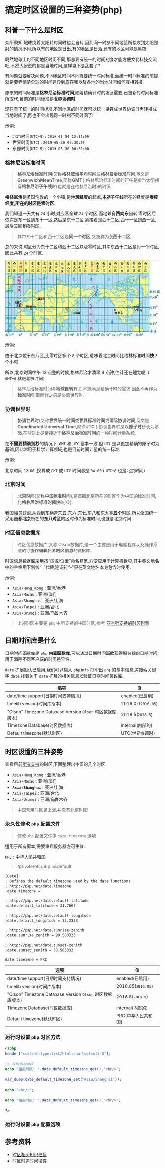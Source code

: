 # 搞定时区设置的三种姿势(php)

## 科普一下什么是时区

众所周知,地球绕着太阳转的同时也会自转,因此同一时刻不同地区所接收到太阳照射的情况不同,所以有的地区是日出,有的地区是日落,还有的地区可能是黑夜.

既然地球上的不同地区时间不同,那总要有统一的时间刻度才能方便文化科技交流吧,不然大家说的都是当地时间,这样岂不是乱套了?

有问题就要解决问题,不同地区时间不同就要统一时间标准,而统一时间标准的前提就是要弄清楚全球的时间差异到底在哪以及各地的当地时间如何互相转换.

原来的时间标准是**格林尼治标准时间**,随着精确计时的发展需要,已被新的时间标准所取代,目前的时间标准是**世界协调时**.

现在有了统一的时间标准,不同地区的时间就可以统一换算成世界协调时再转换成当地时间了,再也不会出现同一时刻不同时间了!

示例:

- 北京时间(`UTC+8`) : `2019-05-30 13:30:00`
- 世界时间(`UTC`) : `2019-05-30 05:30:00`
- 东部时间(`UTC-5`) : `2019-05-30 00:30:00`

### 格林尼治标准时间

> **格林尼治标准时间**(又称**格林威治平均时间**或**格林威治标准时间**,英文是**GreenwichMeanTime**,简称**GMT** ),格林尼治标准时间的正午是指当太阳横穿**格林尼治子午线**时(也就是在格林尼治时)的时间.

**格林尼治**是英国伦敦的一个小镇,是**地理经度**的起点,**本初子午线**所在的经度是**零度经度,**所在的时区是**零时区**.

我们知道一天共有 `24` 小时,对应着全球 `24` 个时区,而地球**自西向东**自转,零时区后依次是东一区到东十一区,然后是东十二区.紧接着是西十二区,西十一区到西一区,最后又回到零时区.

> 其中东十二区和西十二区是**同一个时区**,又被称为**东西十二区**.

总的来说,时区分为东十二区和西十二区以及零时区,其中东西十二区是同一个时区,因此共有 `24` 个时区.

![php-timezone-method-gmt-geo.jpg](./images/php-timezone-method-gmt-geo.jpg)

示例:

由于北京位于东八区,比零时区多个 `8` 个时区,意味着北京时间比格林标准时间**快** `8` 个小时.

所以,北京时间中午 12 点整的时候,格林尼治才清早 4 点钟,估计还在睡觉呢! ( `GMT+8` 就是北京时间)

> 格林尼治标准时间与**地球自转**有关,不能满足精确计时的需求,因此不再作为**标准时间**,取而代之的是协调世界时.

### 协调世界时

> **协调世界时**(又称**世界统一时间**或**世界标准时间**或**国际协调时间**,英文是**Coordinated Universal Time**,简称**UTC** ),协调世界时是以**原子时**秒长为基础,在时刻上尽量接近于**格林尼治标准时间**的一种时间计量系统.

在**不需要精确到秒**的情况下, `GMT` 和 `UTC` 基本一致,但 `UTC` 是以更加精确的原子时为基础,因此常用于科学计算领域,也是目前时间计量的统一标准.

示例:

北京时间 `12:00` ,换算成 `GMT` 或 `UTC` 时间都是 `04:00` ( `UTC+8` 也是北京时间)

### 北京时间

> **北京时间**(又称**中国标准时间**),是首都北京所在的时区作为中国的标准时间,比**格林尼治标准时间**快8小时.

我国幅员辽阔,从西到东横跨东五,东六,东七,东八和东九等**五个**时区.所以全国统一采用**首都北京**所在的**东八时区**的区时作为标准时间,也就是北京时间.

### 时区信息数据库

> 时区信息数据库,又称 Olson数据库,是一个主要应用于电脑程序以及操作系统的可**协作编辑世界时区信息**的数据库.

时区信息数据库采用按“区域/位置”命名规范,方便应用于计算机世界,其中英文地名中的空格用下划线“_”代替,连词符“-”只在英文地名本身包含时使用.

示例:

- `Asia/Hong_Kong` : 亚洲/香港
- `Asia/Macau` : 亚洲/澳门    
- `Asia/Shanghai` : 亚洲/上海
- `Asia/Taipei` : 亚洲/台北
- `Asia/Urumqi` : 亚洲/乌鲁木齐

> 上述时区主要是 `php` 中所支持的中国时区,参考 [亚洲所支持的时区列表](https://www.php.net/manual/zh/timezones.asia.php) 

## 日期时间库是什么

日期时间函数库是 `php` **内置函数库**,可以通过日期时间函数获得服务器的日期时间,用于消除不同客户端的时间差异性.

`date` 扩展默认已启用,我们可以输入 `phpinfo` 打印出 `php` 的基本信息,并搜索关键字 `date` 找到关于 `date` 扩展的相关信息以验证日期时间函数库.

|选项|值|
|-|-|
|date/time support(日期时间支持情况)|enabled(已启用)|
|timelib version(时间库版本)|2016.05(`2016.05`)|
|"Olson" Timezone Database Version(`Olson` 时区数据库版本)|2018.5(`2018.5`)|
|Timezone Database(时区数据库)|internal(内部的)|
|Default timezone(默认时区)|UTC(世界协调时)|

## 时区设置的三种姿势

查看目前[所有支持](https://www.php.net/manual/en/timezones.php)的时区,下面整理出中国的几个时区.

- `Asia/Hong_Kong` : 亚洲/香港
- `Asia/Macau` : 亚洲/澳门    
- **`Asia/Shanghai`** : 亚洲/上海
- `Asia/Taipei` : 亚洲/台北
- `Asia/Urumqi` : 亚洲/乌鲁木齐

> 中国常用时区是上海,并没有北京时区!

### 永久性修改 `php` 配置文件

> 修改 `php` 配置文件中 `date.timezone` 选项

适用于所有脚本,需要重启服务器方可生效.

`PRC` : 中华人民共和国

> /private/etc/php.ini.default

```
[Date]
; Defines the default timezone used by the date functions
; http://php.net/date.timezone
;date.timezone =

; http://php.net/date.default-latitude
;date.default_latitude = 31.7667

; http://php.net/date.default-longitude
;date.default_longitude = 35.2333

; http://php.net/date.sunrise-zenith
;date.sunrise_zenith = 90.583333

; http://php.net/date.sunset-zenith
;date.sunset_zenith = 90.583333
```

```
date.timezone = PRC
```


|选项|值|
|-|-|
|date/time support(日期时间支持情况)|enabled(已启用)|
|timelib version(时间库版本)|2016.05(`2016.05`)|
|"Olson" Timezone Database Version(`Olson` 时区数据库版本)|2018.5(`2018.5`)|
|Timezone Database(时区数据库)|internal(内部的)|
|Default timezone(默认时区)|PRC(中华人民共和国)|

### 运行时设置 `php` 时区方法

```php
<?php
header("content-type:text/html;chartset=utf-8");

// 获取当前时区
echo "当前时区: ".date_default_timezone_get()."<br/>";

var_dump(date_default_timezone_set("Asia/Shanghai"));

echo "<br/>";

echo "当前时区: ".date_default_timezone_get()."<br/>";

?>
```
### 运行时设置 `php` 配置选项


## 参考资料

- [时区相关知识扫盲](https://blog.csdn.net/nextyu/article/details/78480371)
- [时区时差时间换算](http://www.beijing-time.org/shiqu/)
